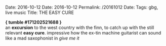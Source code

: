 Date: 2016-10-12
Date: 2016-10-12
Permalink: /20161012
Date: 
Tags:  gbg, live music
Title: THE EASY CURE
  
**{ tumble #171202521688 }**  
an **excursion** to the west country with the finn, to catch up with the still relevant **easy cure**. impressive how the ex-tin machine guitarist can sound like a mad saxophonist in _give me it_  
